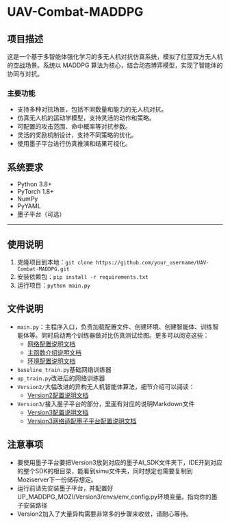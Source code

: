 # UAV-Combat-MADDPG

## 项目描述
这是一个基于多智能体强化学习的多无人机对抗仿真系统，模拟了红蓝双方无人机的空战场景。系统以 MADDPG 算法为核心，结合动态博弈模型，实现了智能体的协同与对抗。

### 主要功能
- 支持多种对抗场景，包括不同数量和能力的无人机对抗。
- 仿真无人机的运动学模型，支持灵活的动作和策略。
- 可配置的攻击范围、命中概率等对抗参数。
- 灵活的奖励机制设计，支持不同策略的优化。
- 使用墨子平台进行仿真推演和结果可视化。

## 系统要求
- Python 3.8+
- PyTorch 1.8+
- NumPy
- PyYAML
- 墨子平台（可选）

---
## 使用说明
1. 克隆项目到本地：`git clone https://github.com/your_username/UAV-Combat-MADDPG.git`
2. 安装依赖包：`pip install -r requirements.txt`
3. 运行项目：`python main.py`

## 文件说明
- `main.py`：主程序入口，负责加载配置文件、创建环境、创建智能体、训练智能体等。同时启动两个训练器做对比仿真测试绘图。更多可以阅览这些：
  - [网络配置说明文档](network.md)
  - [主函数介绍说明文档](main.md)
  - [环境配置说明文档](env.md)
- `baseline_train.py`基础网络训练器
- `up_train.py`改进后的网络训练器
- `Version2/`大幅改进的异构无人机智能体算法，细节介绍可以阅读：
  - [Version2配置说明文档](./Version2/shuoming.md)
- `Version3/`接入墨子平台的部分，里面有对应的说明Markdown文件
  - [Version3配置说明文档](./Version3/mozi_train.md)
  - [Version3网络适配墨子平台配置说明文档](./Version3/envs/mozi_adapter.md)

## 注意事项
- 要使用墨子平台要把Version3放到对应的墨子AI_SDK文件夹下，IDE开到对应的整个SDK的根目录，能看到simu文件夹，同时想定也需要复制到Moziserver下一份储存想定。
- 运行前请先安装墨子平台，并配置好UP_MADDPG_MOZI/Version3/envs/env_config.py环境变量。指向你的墨子安装路径
- Version2加入了大量异构需要非常多的步骤来收敛，请耐心等待。